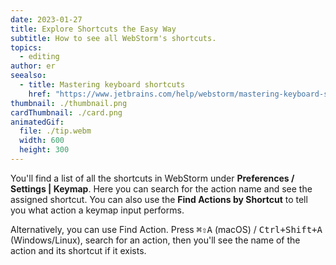 ```yaml
---
date: 2023-01-27
title: Explore Shortcuts the Easy Way
subtitle: How to see all WebStorm's shortcuts.
topics:
  - editing
author: er
seealso:
  - title: Mastering keyboard shortcuts
    href: "https://www.jetbrains.com/help/webstorm/mastering-keyboard-shortcuts.html"
thumbnail: ./thumbnail.png
cardThumbnail: ./card.png
animatedGif:
  file: ./tip.webm
  width: 600
  height: 300
---
```


You'll find a list of all the shortcuts in WebStorm under **Preferences / Settings | Keymap**. Here you can search for the action name and see the assigned shortcut. You can also use the **Find Actions by Shortcut** to tell you what action a keymap input performs.

Alternatively, you can use Find Action. Press <kbd>⌘⇧A</kbd> (macOS) / <kbd>Ctrl+Shift+A</kbd> (Windows/Linux), search for an action, then you'll see the name of the action and its shortcut if it exists.
